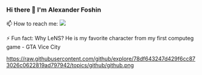 ### Hi there 👋 I'm Alexander Foshin

📫 How to reach me: [![](https://raw.githubusercontent.com/gilbarbara/logos/main/logos/telegram.svg)](https://t.me/alexander_foshin)

⚡ Fun fact: Why LeNS? He is my favorite character from my first computeg game - GTA Vice City

<!--
**LeNS793/LeNS793** is a ✨ _special_ ✨ repository because its `README.md` (this file) appears on your GitHub profile.

Here are some ideas to get you started:

- 🔭 I’m currently working on ...
- 🌱 I’m currently learning ...
- 👯 I’m looking to collaborate on ...
- 🤔 I’m looking for help with ...
- 💬 Ask me about ...

- 😄 Pronouns: ...

-->
https://raw.githubusercontent.com/github/explore/78df643247d429f6cc873026c0622819ad797942/topics/github/github.png
